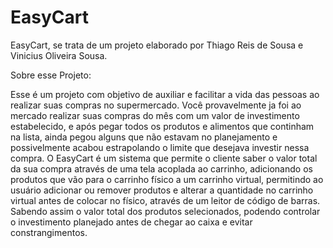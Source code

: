 # EasyCart
EasyCart, se trata de um projeto elaborado por Thiago Reis de Sousa e Vinicius Oliveira Sousa.

Sobre esse Projeto:

Esse é um projeto com objetivo de auxiliar e facilitar a vida das pessoas ao realizar suas compras no supermercado. 
Você provavelmente ja foi ao mercado realizar suas compras do mês com um valor de investimento estabelecido, e após pegar todos os produtos e alimentos que continham na lista, ainda pegou alguns que não estavam no planejamento e possivelmente acabou estrapolando o limite que desejava investir nessa compra. 
O EasyCart é um sistema que permite o cliente saber o valor total da sua compra através de uma tela acoplada ao carrinho, adicionando os produtos que vão para o carrinho físico a um carrinho virtual, permitindo ao usuário adicionar ou remover produtos e alterar a quantidade no carrinho virtual antes de colocar no físico, através de um leitor de código de barras.
Sabendo assim o valor total dos produtos selecionados, podendo controlar o investimento planejado antes de chegar ao caixa e evitar constrangimentos.
